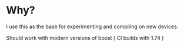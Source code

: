 # Why?

I use this as the base for experimenting and compiling on new devices.

Should work with modern versions of boost ( CI builds with 1.74 )
